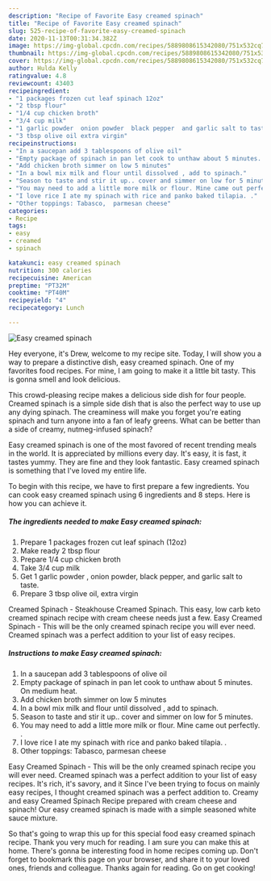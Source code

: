 ```yaml
---
description: "Recipe of Favorite Easy creamed spinach"
title: "Recipe of Favorite Easy creamed spinach"
slug: 525-recipe-of-favorite-easy-creamed-spinach
date: 2020-11-13T00:31:34.382Z
image: https://img-global.cpcdn.com/recipes/5889808615342080/751x532cq70/easy-creamed-spinach-recipe-main-photo.jpg
thumbnail: https://img-global.cpcdn.com/recipes/5889808615342080/751x532cq70/easy-creamed-spinach-recipe-main-photo.jpg
cover: https://img-global.cpcdn.com/recipes/5889808615342080/751x532cq70/easy-creamed-spinach-recipe-main-photo.jpg
author: Hulda Kelly
ratingvalue: 4.8
reviewcount: 43403
recipeingredient:
- "1 packages frozen cut leaf spinach 12oz"
- "2 tbsp flour"
- "1/4 cup chicken broth"
- "3/4 cup milk"
- "1 garlic powder  onion powder  black pepper  and garlic salt to taste"
- "3 tbsp olive oil extra virgin"
recipeinstructions:
- "In a saucepan add 3 tablespoons of olive oil"
- "Empty package of spinach in pan let cook to unthaw about 5 minutes. On medium heat."
- "Add chicken broth simmer on low 5 minutes"
- "In a bowl mix milk and flour until dissolved , add to spinach."
- "Season to taste and stir it up.. cover and simmer on low for 5 minutes."
- "You may need to add a little more milk or flour. Mine came out perfectly. ."
- "I love rice I ate my spinach with rice and panko baked tilapia. ."
- "Other toppings: Tabasco,  parmesan cheese"
categories:
- Recipe
tags:
- easy
- creamed
- spinach

katakunci: easy creamed spinach 
nutrition: 300 calories
recipecuisine: American
preptime: "PT32M"
cooktime: "PT40M"
recipeyield: "4"
recipecategory: Lunch

---
```



![Easy creamed spinach](https://img-global.cpcdn.com/recipes/5889808615342080/751x532cq70/easy-creamed-spinach-recipe-main-photo.jpg)

Hey everyone, it's Drew, welcome to my recipe site. Today, I will show you a way to prepare a distinctive dish, easy creamed spinach. One of my favorites food recipes. For mine, I am going to make it a little bit tasty. This is gonna smell and look delicious.

This crowd-pleasing recipe makes a delicious side dish for four people. Creamed spinach is a simple side dish that is also the perfect way to use up any dying spinach. The creaminess will make you forget you&#39;re eating spinach and turn anyone into a fan of leafy greens. What can be better than a side of creamy, nutmeg-infused spinach?

Easy creamed spinach is one of the most favored of recent trending meals in the world. It is appreciated by millions every day. It's easy, it is fast, it tastes yummy. They are fine and they look fantastic. Easy creamed spinach is something that I've loved my entire life.


To begin with this recipe, we have to first prepare a few ingredients. You can cook easy creamed spinach using 6 ingredients and 8 steps. Here is how you can achieve it.

<!--inarticleads1-->

##### The ingredients needed to make Easy creamed spinach:

1. Prepare 1 packages frozen cut leaf spinach (12oz)
1. Make ready 2 tbsp flour
1. Prepare 1/4 cup chicken broth
1. Take 3/4 cup milk
1. Get 1 garlic powder , onion powder,  black pepper,  and garlic salt to taste.
1. Prepare 3 tbsp olive oil, extra virgin


Creamed Spinach - Steakhouse Creamed Spinach. This easy, low carb keto creamed spinach recipe with cream cheese needs just a few. Easy Creamed Spinach - This will be the only creamed spinach recipe you will ever need. Creamed spinach was a perfect addition to your list of easy recipes. 

<!--inarticleads2-->

##### Instructions to make Easy creamed spinach:

1. In a saucepan add 3 tablespoons of olive oil
1. Empty package of spinach in pan let cook to unthaw about 5 minutes. On medium heat.
1. Add chicken broth simmer on low 5 minutes
1. In a bowl mix milk and flour until dissolved , add to spinach.
1. Season to taste and stir it up.. cover and simmer on low for 5 minutes.
1. You may need to add a little more milk or flour. Mine came out perfectly. .
1. I love rice I ate my spinach with rice and panko baked tilapia. .
1. Other toppings: Tabasco,  parmesan cheese


Easy Creamed Spinach - This will be the only creamed spinach recipe you will ever need. Creamed spinach was a perfect addition to your list of easy recipes. It&#39;s rich, it&#39;s savory, and it Since I&#39;ve been trying to focus on mainly easy recipes, I thought creamed spinach was a perfect addition to. Creamy and easy Creamed Spinach Recipe prepared with cream cheese and spinach! Our easy creamed spinach is made with a simple seasoned white sauce mixture. 

So that's going to wrap this up for this special food easy creamed spinach recipe. Thank you very much for reading. I am sure you can make this at home. There's gonna be interesting food in home recipes coming up. Don't forget to bookmark this page on your browser, and share it to your loved ones, friends and colleague. Thanks again for reading. Go on get cooking!
